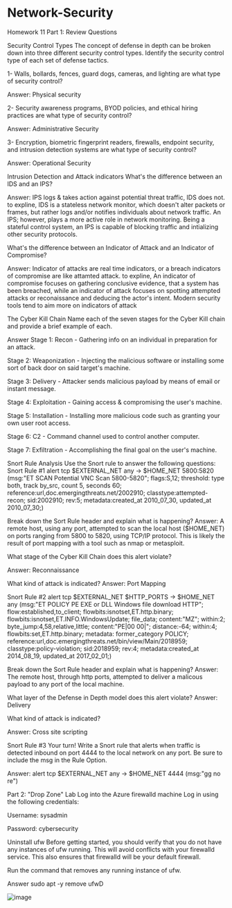 # Network-Security
Homework 11
Part 1: Review Questions

Security Control Types
The concept of defense in depth can be broken down into three different security control types. Identify the security control type of each set of defense tactics.

1- Walls, bollards, fences, guard dogs, cameras, and lighting are what type of security control?

Answer:
Physical security

2- Security awareness programs, BYOD policies, and ethical hiring practices are what type of security control?

Answer:
Administrative Security

3- Encryption, biometric fingerprint readers, firewalls, endpoint security, and intrusion detection systems are what type of security control?

Answer:
Operational Security

Intrusion Detection and Attack indicators
What's the difference between an IDS and an IPS?

Answer:
IPS logs & takes action against potential threat traffic, IDS does not. to expline, IDS is a stateless network monitor, which doesn't alter packets or frames, but rather logs and/or notifies individuals about network traffic. An IPS; however, plays a more active role in network monitoring. Being a stateful control system, an IPS is capable of blocking traffic and intializing other security protocols.

What's the difference between an Indicator of Attack and an Indicator of Compromise?

Answer:
Indicator of attacks are real time indicators, or a breach indicators of compromise are like attamted attack. to expline, An indicator of compromise focuses on gathering conclusive evidence, that a system has been breached, while an indicator of attack focuses on spotting attempted attacks or reconaissance and deducing the actor's intent. Modern security tools tend to aim more on indicators of attack

The Cyber Kill Chain
Name each of the seven stages for the Cyber Kill chain and provide a brief example of each.

Answer
Stage 1: Recon - Gathering info on an individual in preparation for an attack.

Stage 2: Weaponization - Injecting the malicious software or installing some sort of back door on said target's machine.

Stage 3: Delivery - Attacker sends malicious payload by means of email or instant message.

Stage 4: Exploitation - Gaining access & compromising the user's machine.

Stage 5: Installation - Installing more malicious code such as granting your own user root access.

Stage 6: C2 - Command channel used to control another computer.

Stage 7: Exfiltration - Accomplishing the final goal on the user's machine.


Snort Rule Analysis
Use the Snort rule to answer the following questions: Snort Rule #1 alert tcp $EXTERNAL_NET any -> $HOME_NET 5800:5820 (msg:"ET SCAN Potential VNC Scan 5800-5820"; flags:S,12; threshold: type both, track by_src, count 5, seconds 60; reference:url,doc.emergingthreats.net/2002910; classtype:attempted-recon; sid:2002910; rev:5; metadata:created_at 2010_07_30, updated_at 2010_07_30;)

Break down the Sort Rule header and explain what is happening?
Answer:
A remote host, using any port, attempted to scan the local host ($HOME_NET) on ports ranging from 5800 to 5820, using TCP/IP protocol. This is likely the result of port mapping with a tool such as nmap or metasploit.

What stage of the Cyber Kill Chain does this alert violate?

Answer:
Reconnaissance

What kind of attack is indicated?
Answer:
Port Mapping

Snort Rule #2
alert tcp $EXTERNAL_NET $HTTP_PORTS -> $HOME_NET any (msg:"ET POLICY PE EXE or DLL Windows file download HTTP"; flow:established,to_client; flowbits:isnotset,ET.http.binary; flowbits:isnotset,ET.INFO.WindowsUpdate; file_data; content:"MZ"; within:2; byte_jump:4,58,relative,little; content:"PE|00 00|"; distance:-64; within:4; flowbits:set,ET.http.binary; metadata: former_category POLICY; reference:url,doc.emergingthreats.net/bin/view/Main/2018959; classtype:policy-violation; sid:2018959; rev:4; metadata:created_at 2014_08_19, updated_at 2017_02_01;)

Break down the Sort Rule header and explain what is happening?
Answer:
The remote host, through http ports, attempted to deliver a malicous payload to any port of the local machine.

What layer of the Defense in Depth model does this alert violate?
Answer:
Delivery

What kind of attack is indicated?

Answer:
Cross site scripting

Snort Rule #3
Your turn! Write a Snort rule that alerts when traffic is detected inbound on port 4444 to the local network on any port. Be sure to include the msg in the Rule Option.

Answer:
alert tcp $EXTERNAL_NET any -> $HOME_NET 4444 (msg:"gg no re")

Part 2: "Drop Zone" Lab
Log into the Azure firewalld machine Log in using the following credentials:

Username: sysadmin

Password: cybersecurity

Uninstall ufw
Before getting started, you should verify that you do not have any instances of ufw running. This will avoid conflicts with your firewalld service. This also ensures that firewalld will be your default firewall.

Run the command that removes any running instance of ufw.

Answer
sudo apt -y remove ufwD

![image](https://github.com/user-attachments/assets/2997af47-593d-4ba9-9c5b-bc8a92524676)


